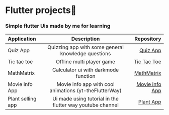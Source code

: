 # Flutter projects🥂
###  Simple flutter Uis made by me for learning 


| Application  | Description  | Repository |
| :------------ |:---------------:| -----:|
| Quiz App      | Quizzing app with some general knowledge questions | [Quiz App](https://github.com/AKHILTH0MAS/QuizApp)|
|Tic tac toe      | Offline multi player game        |   [Tic Tac Toe](https://github.com/AKHILTH0MAS/tictactoe) |
| MathMatrix | Calculator ui with darkmode function      |    [MathMatrix](https://github.com/AKHILTH0MAS/MathMatrix) |
|Movie info App| Movie info app with cool animations (yt-theFlutterWay)| [Movie info App](https://github.com/AKHILTH0MAS/Movie-Info-App)|
|Plant selling app| Ui made using tutorial in the flutter way youtube channel| [Plant App](https://github.com/AKHILTH0MAS/Plant-App)|

